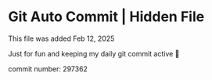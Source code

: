 # Git Auto Commit | Hidden File

This file was added Feb 12, 2025

Just for fun and keeping my daily git commit active 🤪

commit number: 297362
